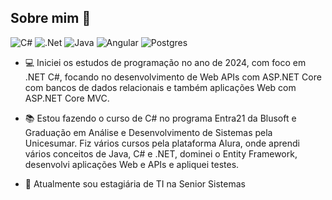 ## Sobre mim 👋

![C#](https://img.shields.io/badge/c%23-%23239120.svg?style=for-the-badge&logo=csharp&logoColor=white) ![.Net](https://img.shields.io/badge/.NET-5C2D91?style=for-the-badge&logo=.net&logoColor=white) ![Java](https://img.shields.io/badge/Java-ED8B00?style=for-the-badge&logo=java&logoColor=white) ![Angular](https://img.shields.io/badge/Angular-DD0031?style=for-the-badge&logo=angular&logoColor=white) ![Postgres](https://img.shields.io/badge/postgres-%23316192.svg?style=for-the-badge&logo=postgresql&logoColor=white) 

- :computer: Iniciei os estudos de programação no ano de 2024, com foco em .NET C#, focando no desenvolvimento de Web APIs com ASP.NET Core com bancos de dados relacionais e também aplicações Web com ASP.NET Core MVC.

- :books:	Estou fazendo o curso de C# no programa Entra21 da Blusoft e Graduação em Análise e Desenvolvimento de Sistemas pela Unicesumar.
Fiz vários cursos pela plataforma Alura, onde aprendi vários conceitos de Java, C# e .NET, dominei o Entity Framework, desenvolvi aplicações Web e APIs e apliquei testes.

- :rocket: Atualmente sou estagiária de TI na Senior Sistemas
